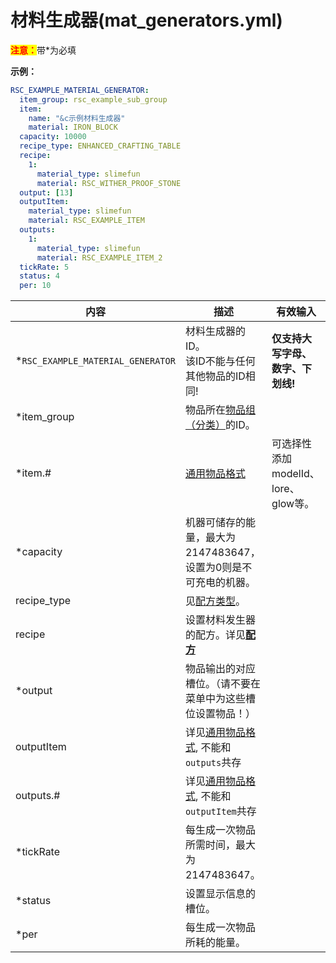 # 材料生成器(mat_generators.yml)

<mark style="color:red;">**注意：**</mark>带\*为必填

**示例：**

```yaml
RSC_EXAMPLE_MATERIAL_GENERATOR:
  item_group: rsc_example_sub_group
  item:
    name: "&c示例材料生成器"
    material: IRON_BLOCK
  capacity: 10000
  recipe_type: ENHANCED_CRAFTING_TABLE
  recipe:
    1:
      material_type: slimefun
      material: RSC_WITHER_PROOF_STONE
  output: [13]
  outputItem:
    material_type: slimefun
    material: RSC_EXAMPLE_ITEM
  outputs:
    1:
      material_type: slimefun
      material: RSC_EXAMPLE_ITEM_2
  tickRate: 5
  status: 4
  per: 10
```

| 内容 | 描述 | 有效输入 |
| --- | ----------- | ----------------- |
| \*`RSC_EXAMPLE_MATERIAL_GENERATOR` | 材料生成器的ID。<br>该ID不能与任何其他物品的ID相同! | **仅支持大写字母、数字、下划线!** |
| \*item_group | 物品所在[物品组（分类）](file/groups.md)的ID。 |
| \*item.# | [通用物品格式](format/universal-item-format.md)| 可选择性添加modelId、lore、glow等。 |
| \*capacity | 机器可储存的能量，最大为 2147483647，设置为0则是不可充电的机器。 |
| recipe_type | 见[配方类型](file/recipe_type.md)。 |
| recipe | 设置材料发生器的配方。详见[**配方**](format/recipe.md) |
| \*output | 物品输出的对应槽位。（请不要在菜单中为这些槽位设置物品！） |
| outputItem | 详见[通用物品格式](format/universal-item-format.md), 不能和`outputs`共存 |
| outputs.# | 详见[通用物品格式](format/universal-item-format.md), 不能和`outputItem`共存 |
| \*tickRate | 每生成一次物品所需时间，最大为 2147483647。 |
| \*status | 设置显示信息的槽位。 |
| \*per | 每生成一次物品所耗的能量。 |
